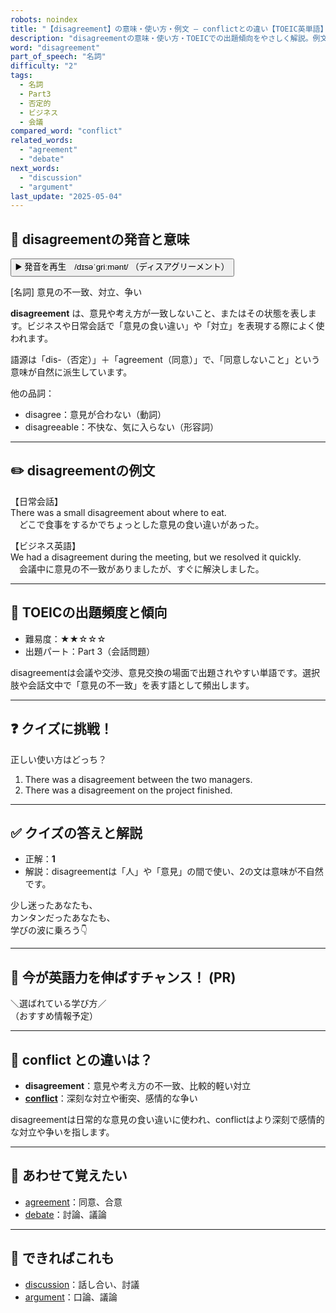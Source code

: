 ```yaml
---
robots: noindex
title: "【disagreement】の意味・使い方・例文 ― conflictとの違い【TOEIC英単語】"
description: "disagreementの意味・使い方・TOEICでの出題傾向をやさしく解説。例文・クイズ付きでconflictとの違いもわかりやすく学べます。"
word: "disagreement"
part_of_speech: "名詞"
difficulty: "2"
tags:
  - 名詞
  - Part3
  - 否定的
  - ビジネス
  - 会議
compared_word: "conflict"
related_words:
  - "agreement"
  - "debate"
next_words:
  - "discussion"
  - "argument"
last_update: "2025-05-04"
---
```


## 🔰 disagreementの発音と意味

<button class="play-audio" onclick="playTTS('disagreement')">
  <span class="play-audio-main">
    ▶️ 発音を再生　/dɪsəˈɡriːmənt/
  </span>
  <span class="play-audio-sub">
    （ディスアグリーメント）
  </span>
</button>

[名詞] 意見の不一致、対立、争い

**disagreement** は、意見や考え方が一致しないこと、またはその状態を表します。ビジネスや日常会話で「意見の食い違い」や「対立」を表現する際によく使われます。

語源は「dis-（否定）」＋「agreement（同意）」で、「同意しないこと」という意味が自然に派生しています。

他の品詞：  
- disagree：意見が合わない（動詞）
- disagreeable：不快な、気に入らない（形容詞）

---

## ✏️ disagreementの例文

【日常会話】  
There was a small disagreement about where to eat.  
　どこで食事をするかでちょっとした意見の食い違いがあった。

【ビジネス英語】  
We had a disagreement during the meeting, but we resolved it quickly.  
　会議中に意見の不一致がありましたが、すぐに解決しました。

---

## 🎯 TOEICの出題頻度と傾向

- 難易度：★★☆☆☆
- 出題パート：Part 3（会話問題）

disagreementは会議や交渉、意見交換の場面で出題されやすい単語です。選択肢や会話文中で「意見の不一致」を表す語として頻出します。

---

## ❓ クイズに挑戦！

正しい使い方はどっち？

1. There was a disagreement between the two managers.  
2. There was a disagreement on the project finished.

---

## ✅ クイズの答えと解説

- 正解：**1**
- 解説：disagreementは「人」や「意見」の間で使い、2の文は意味が不自然です。

少し迷ったあなたも、  
カンタンだったあなたも、  
学びの波に乗ろう👇️

---

## 🚀 今が英語力を伸ばすチャンス！ (PR)

<div class="info-center">
＼選ばれている学び方／<br>  
（おすすめ情報予定）
</div>

---

## 🤔  conflict との違いは？

- **disagreement**：意見や考え方の不一致、比較的軽い対立
- **[conflict](/word/conflict/)**：深刻な対立や衝突、感情的な争い

disagreementは日常的な意見の食い違いに使われ、conflictはより深刻で感情的な対立や争いを指します。

---

## 🧩 あわせて覚えたい

- [agreement](/word/agreement/)：同意、合意
- [debate](/word/debate/)：討論、議論

---

## 📖 できればこれも

- [discussion](/word/discussion/)：話し合い、討議
- [argument](/word/argument/)：口論、議論

<!-- cvid: aid01_bid31 -->
